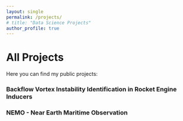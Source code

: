 ```yaml
---
layout: single
permalink: /projects/
# title: "Data Science Projects"
author_profile: true
---
```


<!-- link for all embedded things: https://mmistakes.github.io/minimal-mistakes/docs/helpers/ -->

# All Projects

Here you can find my public projects:

### Backflow Vortex Instability Identification in Rocket Engine Inducers

### NEMO - Near Earth Maritime Observation
